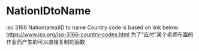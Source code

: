 # NationIDtoName
iso 3166 Nation(area)ID to name
Country code is based on link below:
https://www.iso.org/iso-3166-country-codes.html
为了“应付”某个老师布置的作业而产生的可以直接复制的函数
